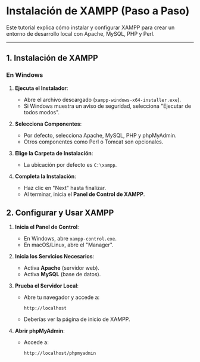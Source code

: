 # Instalación de XAMPP (Paso a Paso)

Este tutorial explica cómo instalar y configurar XAMPP para crear un entorno de desarrollo local con Apache, MySQL, PHP y Perl.

---


## **1. Instalación de XAMPP**

### **En Windows**
1. **Ejecuta el Instalador**:
   - Abre el archivo descargado (`xampp-windows-x64-installer.exe`).
   - Si Windows muestra un aviso de seguridad, selecciona "Ejecutar de todos modos".

2. **Selecciona Componentes**:
   - Por defecto, selecciona Apache, MySQL, PHP y phpMyAdmin.
   - Otros componentes como Perl o Tomcat son opcionales.

3. **Elige la Carpeta de Instalación**:
   - La ubicación por defecto es `C:\xampp`.

4. **Completa la Instalación**:
   - Haz clic en "Next" hasta finalizar.
   - Al terminar, inicia el **Panel de Control de XAMPP**.

## **2. Configurar y Usar XAMPP**
1. **Inicia el Panel de Control**:
   - En Windows, abre `xampp-control.exe`.
   - En macOS/Linux, abre el "Manager".

2. **Inicia los Servicios Necesarios**:
   - Activa **Apache** (servidor web).
   - Activa **MySQL** (base de datos).

3. **Prueba el Servidor Local**:
   - Abre tu navegador y accede a:
     ```
     http://localhost
     ```
   - Deberías ver la página de inicio de XAMPP.

4. **Abrir phpMyAdmin**:
   - Accede a:
     ```
     http://localhost/phpmyadmin
     ```

